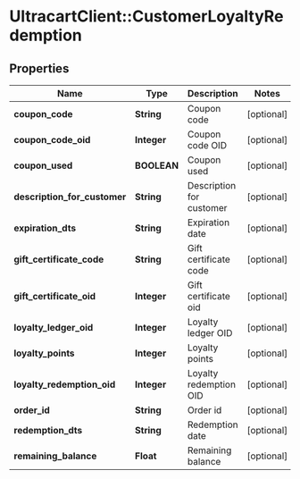 # UltracartClient::CustomerLoyaltyRedemption

## Properties
Name | Type | Description | Notes
------------ | ------------- | ------------- | -------------
**coupon_code** | **String** | Coupon code | [optional] 
**coupon_code_oid** | **Integer** | Coupon code OID | [optional] 
**coupon_used** | **BOOLEAN** | Coupon used | [optional] 
**description_for_customer** | **String** | Description for customer | [optional] 
**expiration_dts** | **String** | Expiration date | [optional] 
**gift_certificate_code** | **String** | Gift certificate code | [optional] 
**gift_certificate_oid** | **Integer** | Gift certificate oid | [optional] 
**loyalty_ledger_oid** | **Integer** | Loyalty ledger OID | [optional] 
**loyalty_points** | **Integer** | Loyalty points | [optional] 
**loyalty_redemption_oid** | **Integer** | Loyalty redemption OID | [optional] 
**order_id** | **String** | Order id | [optional] 
**redemption_dts** | **String** | Redemption date | [optional] 
**remaining_balance** | **Float** | Remaining balance | [optional] 


